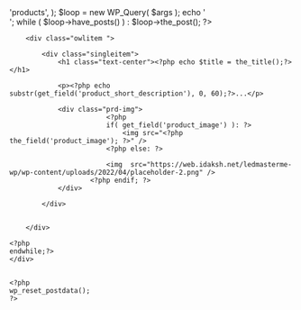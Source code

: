 
<?php




    $args = array(  
        'post_type' => 'products',
    );

    $loop = new WP_Query( $args ); 
        
    echo '<div  id="owl-carousel" class="owl-carousel owl-theme">';
    while ( $loop->have_posts() ) : $loop->the_post(); ?>
        
        <div class="owlitem ">
            
            <div class="singleitem">
                <h1 class="text-center"><?php echo $title = the_title();?> </h1>

                <p><?php echo substr(get_field('product_short_description'), 0, 60);?>...</p>

                <div class="prd-img">
                            <?php 
                            if( get_field('product_image') ): ?>
                                <img src="<?php the_field('product_image'); ?>" />
                            <?php else: ?>
            
                            <img  src="https://web.idaksh.net/ledmasterme-wp/wp-content/uploads/2022/04/placeholder-2.png" />
                        <?php endif; ?>
                </div>

            </div>
        

        </div>

    <?php 
    endwhile;?>
    </div>


    <?php
    wp_reset_postdata(); 
    ?>


